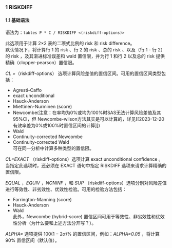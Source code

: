 
### 1 RISKDIFF  
#### 1.1 基础语法  
语法为：`tables P * C / RISKDIFF <(riskdiff-options)>`  

此选项用于计算 2×2 表的二项式比例的 risk 和 risk difference。  
默认情况下，将计算行 1 的 risk 、行 2 的 risk 、总的 risk 、以及（行 1 - 行 2）的 risk ，及其渐进标准误差和 wald 置信限，并为行 1 和行 2 以及总的 risk 提供精确（clopper-pearson）置信限。  

*CL =*（riskdiff-options） 选项计算风险差值的置信区间。可用的置信区间类型包括：  
- Agresti-Caffo  
- exact unconditional  
- Hauck-Anderson  
- Miettinen-Nurminen (score)  
- Newcombe(注意：在率均为0%或均为100%时SAS无法计算风险差值及其95%CI，但 Newcombe-wilson方法其实是可以计算的，详见[[2023-12-20 有效率差为0%或100%时置信区间的计算]])  
- Wald  
- Continuity-corrected Newcombe  
- Continuity-corrected Wald  
可在同一分析中计算多种类型的置信限。  


*CL=EXACT* （riskdiff-options）选项计算 exact unconditional confidence 。当指定此选项时，还必须在 EXACT 语句中指定 RISKDIFF 选项来请求计算精确的置信限。  


*EQUAL* ，*EQUIV* ，*NONINF* ，和 *SUP* （riskdiff-options）选项分别对风险差值进行等效性、非劣效性、优效性检验。可用的检验方法包括：  
- Farrington-Manning (score)  
- Hauck-Anderson  
- Wald  
此外，Newcombe (hybrid-score) 置信区间可用于等效性、非劣效性和优效性分析（为什么要和上述方法分开写？）。  

*ALPHA=* 选项提供 $100(1-2\alpha)\%$ 的置信区间，例如：*ALPHA=0.05* ，将计算 90% 置信区间（默认值）。  



